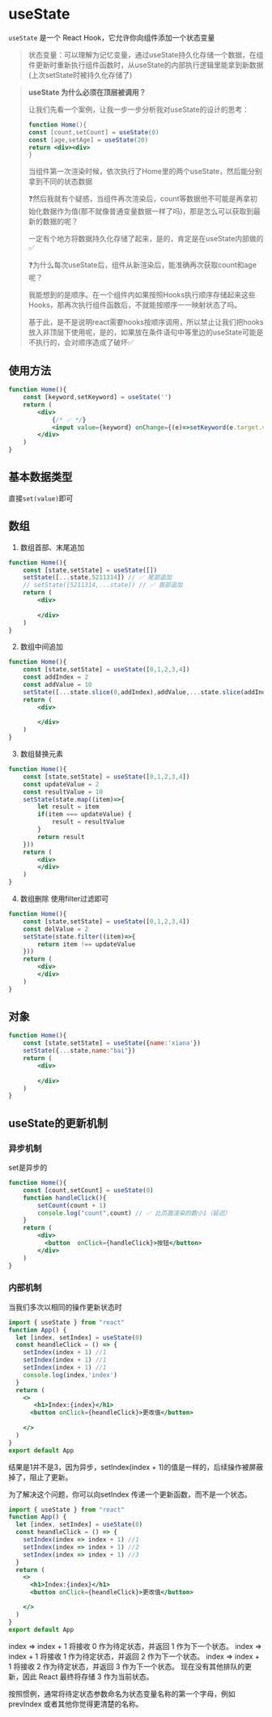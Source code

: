 # useState
`useState` 是一个 React Hook，它允许你向组件添加一个状态变量



>
>
>状态变量：可以理解为记忆变量，通过useState持久化存储一个数据，在组件更新时重新执行组件函数时，从useState的内部执行逻辑里能拿到新数据(上次setState时被持久化存储了)



>
>
>**useState 为什么必须在顶层被调用？**
>
>让我们先看一个案例，让我一步一步分析我对useState的设计的思考：
>
>
>
>```jsx
>function Home(){
>const [count,setCount] = useState(0)
>const [age,setAge] = useState(20)
>return <div><div>
>}
>```
>
>当组件第一次渲染时候，依次执行了Home里的两个useState，然后能分别拿到不同的状态数据
>
>❓然后我就有个疑惑，当组件再次渲染后，count等数据他不可能是再拿初始化数据作为值(那不就像普通变量数据一样了吗)，那是怎么可以获取到最新的数据的呢？
>
>一定有个地方将数据持久化存储了起来，是的，肯定是在useState内部做的 ✅
>
>❓为什么每次useState后，组件从新渲染后，能准确再次获取count和age呢？
>
>我能想到的是顺序。在一个组件内如果按照Hooks执行顺序存储起来这些Hooks，那再次执行组件函数后，不就能按顺序一一映射状态了吗。
>
>基于此，是不是说明react需要hooks按顺序调用，所以禁止让我们把hooks放入非顶层下使用呢，是的，如果放在条件语句中等里边的useState可能是不执行的，会对顺序造成了破坏✅
>
>







## 使用方法

```jsx
function Home(){
    const [keyword,setKeyword] = useState('')
    return (
        <div>
            {/* ✅ */}
            <input value={keyword} onChange={(e)=>setKeyword(e.target.value)} />
        </div>
    )
}
```

## 基本数据类型
直接`set(value)`即可
## 数组
1. 数组首部、末尾追加
```jsx
function Home(){
    const [state,setState] = useState([])
    setState([...state,5211314]) // ✅ 尾部追加
    // setState([5211314,...state]) // ✅ 首部追加
    return (
        <div>
          
        </div>
    )
}
```
2. 数组中间追加
```jsx
function Home(){
    const [state,setState] = useState([0,1,2,3,4])
    const addIndex = 2
    const addValue = 10
    setState([...state.slice(0,addIndex),addValue,...state.slice(addIndex)])
    return (
        <div>
          
        </div>
    )
}
```
3. 数组替换元素
```jsx
function Home(){
    const [state,setState] = useState([0,1,2,3,4])
    const updateValue = 2
    const resultValue = 10
    setState(state.map((item)=>{
        let result = item
        if(item === updateValue) {
            result = resultValue
        }
        return result
    }))
    return (
        <div>
        </div>
    )
}

```
4. 数组删除
使用filter过滤即可
```jsx
function Home(){
    const [state,setState] = useState([0,1,2,3,4])
    const delValue = 2
    setState(state.filter((item)=>{
        return item !== updateValue
    }))
    return (
        <div>
        </div>
    )
}

```
## 对象


```jsx
function Home(){
    const [state,setState] = useState({name:'xiana'})
    setState({...state,name:"bai"})
    return (
        <div>
          
        </div>
    )
}
```

## useState的更新机制

### 异步机制
set是异步的
```jsx
function Home(){
    const [count,setCount] = useState(0)
    function handleClick(){
        setCount(count + 1)
        console.log("count",count) // ✅ 比页面渲染的数小1（延迟）
    }
    return (
        <div>
          <button  onClick={handleClick}>按钮</button>
        </div>
    )
}
```
### 内部机制
当我们多次以相同的操作更新状态时
```jsx
import { useState } from "react"
function App() {
  let [index, setIndex] = useState(0)
  const heandleClick = () => {
    setIndex(index + 1) //1
    setIndex(index + 1) //1
    setIndex(index + 1) //1
    console.log(index,'index')
  }
  return (
    <>
       <h1>Index:{index}</h1>
      <button onClick={heandleClick}>更改值</button>
      
    </>
  )
}
export default App
```
结果是1并不是3，因为异步，setIndex(index + 1)的值是一样的，后续操作被屏蔽掉了，阻止了更新。

为了解决这个问题，你可以向setIndex 传递一个更新函数，而不是一个状态。

```jsx
import { useState } from "react"
function App() {
  let [index, setIndex] = useState(0)
  const heandleClick = () => {
    setIndex(index => index + 1) //1
    setIndex(index => index + 1) //2
    setIndex(index => index + 1) //3
  }
  return (
    <>
      <h1>Index:{index}</h1>
      <button onClick={heandleClick}>更改值</button>

    </>
  )
}
export default App
```
index => index + 1 将接收 0 作为待定状态，并返回 1 作为下一个状态。
index => index + 1 将接收 1 作为待定状态，并返回 2 作为下一个状态。
index => index + 1 将接收 2 作为待定状态，并返回 3 作为下一个状态。
现在没有其他排队的更新，因此 React 最终将存储 3 作为当前状态。

按照惯例，通常将待定状态参数命名为状态变量名称的第一个字母，例如 prevIndex 或者其他你觉得更清楚的名称。